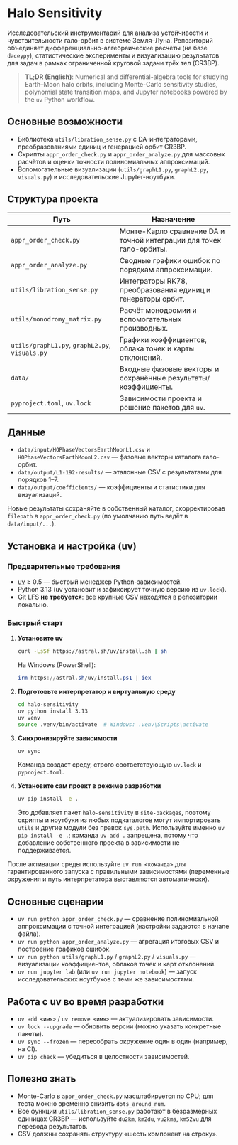 # Halo Sensitivity

Исследовательский инструментарий для анализа устойчивости и чувствительности гало-орбит в системе Земля–Луна. Репозиторий объединяет дифференциально-алгебраические расчёты (на базе `daceypy`), статистические эксперименты и визуализацию результатов для задач в рамках ограниченной круговой задачи трёх тел (CR3BP).

> **TL;DR (English)**: Numerical and differential-algebra tools for studying Earth–Moon halo orbits, including Monte-Carlo sensitivity studies, polynomial state transition maps, and Jupyter notebooks powered by the `uv` Python workflow.

## Основные возможности
- Библиотека `utils/libration_sense.py` с DA-интеграторами, преобразованиями единиц и генерацией орбит CR3BP.
- Скрипты `appr_order_check.py` и `appr_order_analyze.py` для массовых расчётов и оценки точности полиномиальных аппроксимаций.
- Вспомогательные визуализации (`utils/graphL1.py`, `graphL2.py`, `visuals.py`) и исследовательские Jupyter-ноутбуки.

## Структура проекта
| Путь | Назначение |
| --- | --- |
| `appr_order_check.py` | Монте-Карло сравнение DA и точной интеграции для точек гало-орбиты. |
| `appr_order_analyze.py` | Сводные графики ошибок по порядкам аппроксимации. |
| `utils/libration_sense.py` | Интеграторы RK78, преобразования единиц и генераторы орбит. |
| `utils/monodromy_matrix.py` | Расчёт монодромии и вспомогательных производных. |
| `utils/graphL1.py`, `graphL2.py`, `visuals.py` | Графики коэффициентов, облака точек и карты отклонений. |
| `data/` | Входные фазовые векторы и сохранённые результаты/коэффициенты. |
| `pyproject.toml`, `uv.lock` | Зависимости проекта и решение пакетов для `uv`. |

## Данные
- `data/input/HOPhaseVectorsEarthMoonL1.csv` и `HOPhaseVectorsEarthMoonL2.csv` — фазовые векторы каталога гало-орбит.
- `data/output/L1-192-results/` — эталонные CSV с результатами для порядков 1–7.
- `data/output/coefficients/` — коэффициенты и статистики для визуализаций.

Новые результаты сохраняйте в собственный каталог, скорректировав `filepath` в `appr_order_check.py` (по умолчанию путь ведёт в `data/input/...`).

## Установка и настройка (uv)
### Предварительные требования
- [uv](https://docs.astral.sh/uv/) ≥ 0.5 — быстрый менеджер Python-зависимостей.
- Python 3.13 (uv установит и зафиксирует точную версию из `uv.lock`).
- Git LFS **не требуется**: все крупные CSV находятся в репозитории локально.

### Быстрый старт
1. **Установите uv**
   ```bash
   curl -LsSf https://astral.sh/uv/install.sh | sh
   ```
   На Windows (PowerShell):
   ```powershell
   irm https://astral.sh/uv/install.ps1 | iex
   ```
2. **Подготовьте интерпретатор и виртуальную среду**
   ```bash
   cd halo-sensitivity
   uv python install 3.13
   uv venv
   source .venv/bin/activate  # Windows: .venv\Scripts\activate
   ```
3. **Синхронизируйте зависимости**
   ```bash
   uv sync
   ```
   Команда создаст среду, строго соответствующую `uv.lock` и `pyproject.toml`.

4. **Установите сам проект в режиме разработки**
   ```bash
   uv pip install -e .
   ```
   Это добавляет пакет `halo-sensitivity` в `site-packages`, поэтому скрипты и ноутбуки из любых подкаталогов могут импортировать `utils` и другие модули без правок `sys.path`. Используйте именно `uv pip install -e .`; команда `uv add .` запрещена, потому что добавление собственного проекта в зависимости не поддерживается.

После активации среды используйте `uv run <команда>` для гарантированного запуска с правильными зависимостями (переменные окружения и путь интерпретатора выставляются автоматически).

## Основные сценарии
- `uv run python appr_order_check.py` — сравнение полиномиальной аппроксимации с точной интеграцией (настройки задаются в начале файла).
- `uv run python appr_order_analyze.py` — агрегация итоговых CSV и построение графиков ошибок.
- `uv run python utils/graphL1.py` / `graphL2.py` / `visuals.py` — визуализации коэффициентов, облаков точек и карт отклонений.
- `uv run jupyter lab` (или `uv run jupyter notebook`) — запуск исследовательских ноутбуков с теми же зависимостями.

## Работа с uv во время разработки
- `uv add <имя>` / `uv remove <имя>` — актуализировать зависимости.
- `uv lock --upgrade` — обновить версии (можно указать конкретные пакеты).
- `uv sync --frozen` — пересобрать окружение один в один (например, на CI).
- `uv pip check` — убедиться в целостности зависимостей.


## Полезно знать
- Monte-Carlo в `appr_order_check.py` масштабируется по CPU; для теста можно временно снизить `dots_around_num`.
- Все функции `utils/libration_sense.py` работают в безразмерных единицах CR3BP — используйте `du2km`, `km2du`, `vu2kms`, `kmS2vu` для перевода результатов.
- CSV должны сохранять структуру «шесть компонент на строку».
